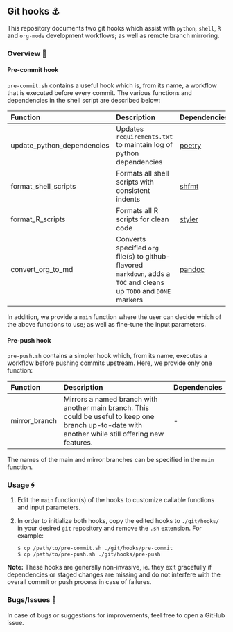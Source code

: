 ## Git hooks :anchor:

This repository documents two git hooks which assist with `python`, `shell`, `R` and `org-mode` development workflows; as well as remote branch mirroring.

### Overview :book:

#### Pre-commit hook

`pre-commit.sh` contains a useful hook which is, from its name, a workflow that is executed before every commit. The various functions and dependencies in the shell script are described below:

| Function                   | Description                                                                                                         | Dependencies                                      |
| :-------------             | :-------------                                                                                                      | :-----                                            |
| update_python_dependencies | Updates `requirements.txt` to maintain log of python dependencies                                                   | [poetry](https://github.com/python-poetry/poetry) |
| format_shell_scripts       | Formats all shell scripts with consistent indents                                                                   | [shfmt](https://github.com/mvdan/sh)              |
| format_R_scripts           | Formats all R scripts for clean code                                                                                | [styler](https://github.com/r-lib/styler)         |
| convert_org_to_md          | Converts specified `org` file(s) to github-flavored `markdown`, adds a `TOC` and cleans up `TODO` and `DONE` markers | [pandoc](https://github.com/jgm/pandoc)           |

In addition, we provide a `main` function where the user can decide which of the above functions to use; as well as fine-tune the input parameters.

#### Pre-push hook

`pre-push.sh` contains a simpler hook which, from its name, executes a workflow before pushing commits upstream. Here, we provide only one function:

| Function       | Description                                                                                                                                   | Dependencies                                      |
| :------------- | :-------------                                                                                                                                | :-----                                            |
| mirror_branch  | Mirrors a named branch with another main branch. This could be useful to keep one branch up-to-date with another while still offering new features.  | -                                                 |

The names of the main and mirror branches can be specified in the `main` function.

### Usage :cyclone:

1. Edit the `main` function(s) of the hooks to customize callable functions and input parameters.

2. In order to initialize both hooks, copy the edited hooks to `./git/hooks/` in your desired `git` repository and remove the `.sh` extension. For example:

    ```shell
    $ cp /path/to/pre-commit.sh ./git/hooks/pre-commit
    $ cp /path/to/pre-push.sh ./git/hooks/pre-push
    ```

**Note:** These hooks are generally non-invasive, ie. they exit gracefully if dependencies or staged changes are missing and do not interfere with the overall commit or push process in case of failures.

### Bugs/Issues :bug:

In case of bugs or suggestions for improvements, feel free to open a GitHub issue.

<!--  LocalWords:  Pre md github ie
 -->
